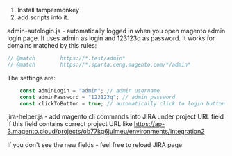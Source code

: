 1. Install tampermonkey
2. add scripts into it.

admin-autologin.js - automatically logged in when you open magento admin login page.
It uses admin as login and 123123q as password.
It works for domains matched by this rules:
```javascript
// @match        https://*.test/admin*
// @match        https://*.sparta.ceng.magento.com/*/admin*
```

The settings are:
```javascript
    const adminLogin = "admin"; // admin username
    const adminPassword = "123123q"; // admin password
    const clickToButton = true; // automatically click to login button
```

jira-helper.js - add magento cli commands into JIRA under project URL field if this field contains correct project URL like https://ap-3.magento.cloud/projects/ob77kg6julmeu/environments/integration2

If you don't see the new fields - feel free to reload JIRA page
